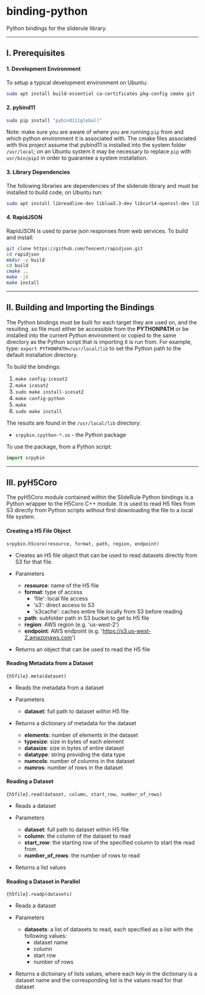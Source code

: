 # binding-python

Python bindings for the sliderule library.

----------------------------------------------------------------------------
## I. Prerequisites

#### 1. Development Environment

To setup a typical development environment on Ubuntu:
```bash
sudo apt install build-essential ca-certificates pkg-config cmake git
```

#### 2. pybind11

```bash
sudo pip install "pybind11[global]"
```
Note: make sure you are aware of where you are running `pip` from and which python environment it is associated with.  The cmake files associated with this project assume that pybind11 is installed into the system folder `/usr/local`; on an Ubuntu system it may be necessary to replace `pip` with `usr/bin/pip3` in order to guarantee a system installation.

#### 3. Library Dependencies

The following libraries are dependencies of the sliderule library and must be installed to build code; on Ubuntu run:
```bash
sudo apt install libreadline-dev liblua5.3-dev libcurl4-openssl-dev libssl-dev uuid-dev zlib1g-dev libgdal-dev
```

#### 4. RapidJSON

RapidJSON is used to parse json responses from web services.  To build and install:
```bash
git clone https://github.com/Tencent/rapidjson.git
cd rapidjson
mkdir -p build
cd build
cmake ..
make -j8
make install
```

----------------------------------------------------------------------------
## II. Building and Importing the Bindings

The Python bindings must be built for each target they are used on, and the resulting .so file must either be accessible from the **PYTHONPATH** or be installed into the current Python environment or copied to the same directory as the Python script that is importing it is run from.  For example, type: `export PYTHONPATH=/usr/local/lib` to set the Python path to the default installation directory.

To build the bindings:
1. `make config-icesat2`
2. `make icesat2`
3. `sudo make install-icesat2`
4. `make config-python`
5. `make`
6. `sudo make install`

The results are found in the `/usr/local/lib` directory:
* `srpybin.cpython-*.so` - the Python package

To use the package, from a Python script:
```Python
import srpybin
```

----------------------------------------------------------------------------
## III. pyH5Coro

The pyH5Coro module contained within the SlideRule Python bindings is a Python wrapper to the H5Coro C++ module.  It is used to read H5 files from S3 directly from Python scripts without first downloading the file to a local file system.

#### Creating a H5 File Object

`srpybin.h5coro(resource, format, path, region, endpoint)`

* Creates an H5 file object that can be used to read datasets directly from S3 for that file.

* Parameters
  * __resource__: name of the H5 file
  * __format__: type of access
    * 'file': local file access
    * 's3': direct access to S3
    * 's3cache': caches entire file locally from S3 before reading
  * __path__: subfolder path in S3 bucket to get to H5 file
  * __region__: AWS region (e.g. 'us-west-2')
  * __endpoint__: AWS endpoint (e.g. 'https://s3.us-west-2.amazonaws.com')

* Returns an object that can be used to read the H5 file


#### Reading Metadata from a Dataset

`{h5file}.meta(dataset)`

* Reads the metadata from a dataset

* Parameters
  * __dataset__: full path to dataset within H5 file

* Returns a dictionary of metadata for the dataset
  * __elements__: number of elements in the dataset
  * __typesize__: size in bytes of each element
  * __datasize__: size in bytes of entire dataset
  * __datatype__: string providing the data type
  * __numcols__: number of columns in the dataset
  * __numros__: number of rows in the dataset


#### Reading a Dataset

`{h5file}.read(dataset, column, start_row, number_of_rows)`

* Reads a dataset

* Parameters
  * __dataset__: full path to dataset within H5 file
  * __column__: the column of the dataset to read
  * __start_row__: the starting row of the specified column to start the read from
  * __number_of_rows__: the number of rows to read

* Returns a list values


#### Reading a Dataset in Parallel

`{h5file}.readp(datasets)`

* Reads a dataset

* Parameters
  * __datasets__: a list of datasets to read, each specified as a list with the following values:
    * dataset name
    * column
    * start row
    * number of rows

* Returns a dictionary of lists values, where each key in the dictionary is a dataset name and the corresponding list is the values read for that dataset
